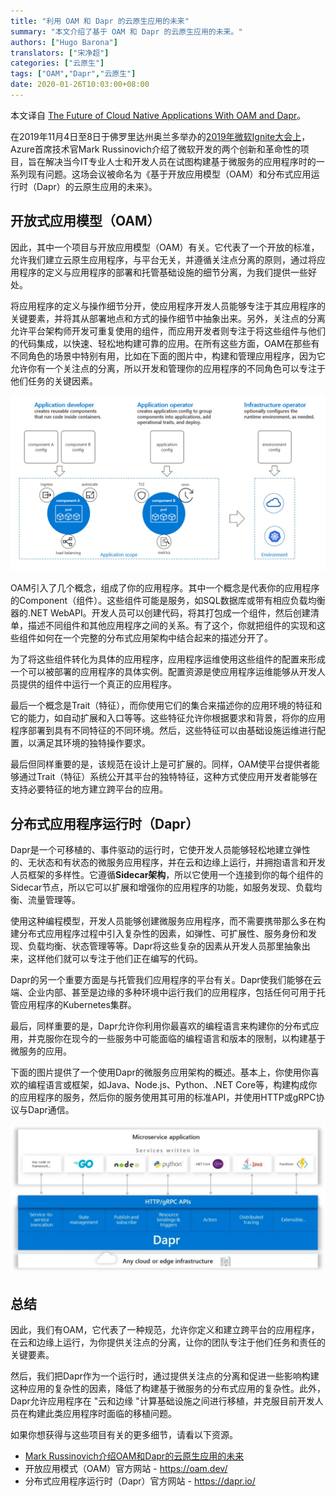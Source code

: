 ```yaml
---
title: "利用 OAM 和 Dapr 的云原生应用的未来"
summary: "本文介绍了基于 OAM 和 Dapr 的云原生应用的未来。"
authors: ["Hugo Barona"]
translators: ["宋净超"]
categories: ["云原生"]
tags: ["OAM","Dapr","云原生"]
date: 2020-01-26T10:03:00+08:00
---
```


本文译自 [The Future of Cloud Native Applications With OAM and Dapr](https://hugomsbarona.medium.com/the-future-of-cloud-native-applications-with-oam-and-dapr-ed5766c8d583)。

在2019年11月4日至8日于佛罗里达州奥兰多举办的[2019年微软Ignite大会上](https://www.microsoft.com/en-us/ignite)，Azure首席技术官Mark Russinovich介绍了微软开发的两个创新和革命性的项目，旨在解决当今IT专业人士和开发人员在试图构建基于微服务的应用程序时的一系列现有问题。这场会议被命名为《基于开放应用模型（OAM）和分布式应用运行时（Dapr）的云原生应用的未来》。

## 开放式应用模型（OAM）

因此，其中一个项目与开放应用模型（OAM）有关。它代表了一个开放的标准，允许我们建立云原生应用程序，与平台无关，并遵循关注点分离的原则，通过将应用程序的定义与应用程序的部署和托管基础设施的细节分离，为我们提供一些好处。

将应用程序的定义与操作细节分开，使应用程序开发人员能够专注于其应用程序的关键要素，并将其从部署地点和方式的操作细节中抽象出来。另外，关注点的分离允许平台架构师开发可重复使用的组件，而应用开发者则专注于将这些组件与他们的代码集成，以快速、轻松地构建可靠的应用。在所有这些方面，OAM在那些有不同角色的场景中特别有用，比如在下面的图片中，构建和管理应用程序，因为它允许你有一个关注点的分离，所以开发和管理你的应用程序的不同角色可以专注于他们任务的关键因素。

![应用程序开发和部署生命周期中的角色](008i3skNly1gx6tisc22aj30vp0hoq5q.jpg)

OAM引入了几个概念，组成了你的应用程序。其中一个概念是代表你的应用程序的Component（组件）。这些组件可能是服务，如SQL数据库或带有相应负载均衡器的.NET WebAPI。开发人员可以创建代码，将其打包成一个组件，然后创建清单，描述不同组件和其他应用程序之间的关系。有了这个，你就把组件的实现和这些组件如何在一个完整的分布式应用架构中结合起来的描述分开了。

为了将这些组件转化为具体的应用程序，应用程序运维使用这些组件的配置来形成一个可以被部署的应用程序的具体实例。配置资源是使应用程序运维能够从开发人员提供的组件中运行一个真正的应用程序。

最后一个概念是Trait（特征），而你使用它们的集合来描述你的应用环境的特征和它的能力，如自动扩展和入口等等。这些特征允许你根据要求和背景，将你的应用程序部署到具有不同特征的不同环境。然后，这些特征可以由基础设施运维进行配置，以满足其环境的独特操作要求。

最后但同样重要的是，该规范在设计上是可扩展的。同样，OAM使平台提供者能够通过Trait（特征）系统公开其平台的独特特征，这种方式使应用开发者能够在支持必要特征的地方建立跨平台的应用。

## 分布式应用程序运行时（Dapr）

Dapr是一个可移植的、事件驱动的运行时，它使开发人员能够轻松地建立弹性的、无状态和有状态的微服务应用程序，并在云和边缘上运行，并拥抱语言和开发人员框架的多样性。它遵循**Sidecar架构**，所以它使用一个连接到你的每个组件的Sidecar节点，所以它可以扩展和增强你的应用程序的功能，如服务发现、负载均衡、流量管理等。

使用这种编程模型，开发人员能够创建微服务应用程序，而不需要携带那么多在构建分布式应用程序过程中引入复杂性的因素，如弹性、可扩展性、服务身份和发现、负载均衡、状态管理等等。Dapr将这些复杂的因素从开发人员那里抽象出来，这样他们就可以专注于他们正在编写的代码。

Dapr的另一个重要方面是与托管我们应用程序的平台有关。Dapr使我们能够在云端、企业内部、甚至是边缘的多种环境中运行我们的应用程序，包括任何可用于托管应用程序的Kubernetes集群。

最后，同样重要的是，Dapr允许你利用你最喜欢的编程语言来构建你的分布式应用，并克服你在现今的一些服务中可能面临的编程语言和版本的限制，以构建基于微服务的应用。

下面的图片提供了一个使用Dapr的微服务应用架构的概述。基本上，你使用你喜欢的编程语言或框架，如Java、Node.js、Python、.NET Core等，构建构成你的应用程序的服务，然后你的服务使用其可用的标准API，并使用HTTP或gRPC协议与Dapr通信。

![使用 Dapr 的微服务应用架构](008i3skNly1gx6tov7gp1j312w0ie40c.jpg)

## 总结

因此，我们有OAM，它代表了一种规范，允许你定义和建立跨平台的应用程序，在云和边缘上运行，为你提供关注点的分离，让你的团队专注于他们任务和责任的关键要素。

然后，我们把Dapr作为一个运行时，通过提供关注点的分离和促进一些影响构建这种应用的复杂性的因素，降低了构建基于微服务的分布式应用的复杂性。此外，Dapr允许应用程序在 "云和边缘 "计算基础设施之间进行移植，并克服目前开发人员在构建此类应用程序时面临的移植问题。

如果你想获得与这些项目有关的更多细节，请看以下资源。

- [Mark Russinovich介绍OAM和Dapr的云原生应用的未来](https://azure.microsoft.com/en-au/resources/videos/ignite-2019-mark-russinovich-presents-the-future-of-cloud-native-applications-with-oam-and-dapr/)
- 开放应用模式（OAM）官方网站 - <https://oam.dev/>
- 分布式应用程序运行时（Dapr）官方网站 - <https://dapr.io/>
